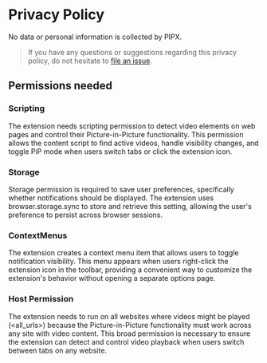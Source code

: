 # Privacy Policy

No data or personal information is collected by PIPX.

> If you have any questions or suggestions regarding this privacy policy, do not hesitate to [file an issue](https://github.com/phrechu/PIPX/issues).

## Permissions needed

### Scripting

The extension needs scripting permission to detect video elements on web pages and control their Picture-in-Picture functionality. This permission allows the content script to find active videos, handle visibility changes, and toggle PiP mode when users switch tabs or click the extension icon.

### Storage

Storage permission is required to save user preferences, specifically whether notifications should be displayed. The extension uses browser.storage.sync to store and retrieve this setting, allowing the user's preference to persist across browser sessions.

### ContextMenus

The extension creates a context menu item that allows users to toggle notification visibility. This menu appears when users right-click the extension icon in the toolbar, providing a convenient way to customize the extension's behavior without opening a separate options page.

### Host Permission

The extension needs to run on all websites where videos might be played (<all_urls>) because the Picture-in-Picture functionality must work across any site with video content. This broad permission is necessary to ensure the extension can detect and control video playback when users switch between tabs on any website.
